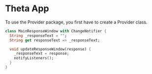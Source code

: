 # Theta App

To use the Provider package, you first have to create a Provider class.
```dart
class MainResponseWindow with ChangeNotifier {
  String _responseText = "";
  String get responseText => _responseText;

  void updateResponseWindow(response) {
    _responseText = response;
    notifyListeners();
  }
}
```
